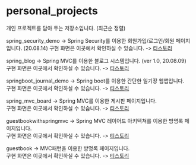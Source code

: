 # personal_projects
개인 프로젝트를 담아 두는 저장소입니다. (최근순 정렬)

spring_security_demo -> Spring Security를 이용한 회원가입/로그인/회원 페이지 입니다. (20.08.14)
구현 화면은 이곳에서 확인하실 수 있습니다. -> <a href="https://contradicto-lee.tistory.com/entry/200814-Spring-Security-%EA%B5%AC%ED%98%84"> 티스토리 </a>

spring_blog -> Spring MVC를 이용한 블로그 시스템입니다. (ver 1.0, 20.08.09) <br>
구현 화면은 이곳에서 확인하실 수 있습니다. -> <a href="https://contradicto-lee.tistory.com/entry/200811-Spring-MVC%EB%A5%BC-%EC%9D%B4%EC%9A%A9%ED%95%9C-%EB%B8%94%EB%A1%9C%EA%B7%B8-%EC%8B%9C%EC%8A%A4%ED%85%9C-10">티스토리</a>

springboot_journal_demo -> Spring boot를 이용한 간단한 일기장 웹앱입니다. <br>
구현 화면은 이곳에서 확인하실 수 있습니다. -> <a href="https://contradicto-lee.tistory.com/entry/dfsdfdsf">티스토리</a>

spring_mvc_board -> Spring MVC를 이용한 게시판 페이지입니다. <br>
구현 화면은 이곳에서 확인하실 수 있습니다. -> <a href="https://contradicto-lee.tistory.com/entry/200804-Spring-MVC-%EA%B2%8C%EC%8B%9C%ED%8C%90ver10">티스토리</a>

guestbookwithspringmvc -> Spring MVC 레이어드 아키텍쳐를 이용한 방명록 페이지입니다. <br>
구현 화면은 이곳에서 확인하실 수 있습니다. -> <a href="https://contradicto-lee.tistory.com/entry/200729-Spring-MVC-%EA%B8%B0%EB%B0%98-%EB%B0%A9%EB%AA%85%EB%A1%9D">티스토리</a>

guestbook -> MVC패턴을 이용한 방명록 페이지입니다. <br>
구현 화면은 이곳에서 확인하실 수 있습니다. -> <a href="https://contradicto-lee.tistory.com/entry/200724-MVC-%EA%B8%B0%EB%B0%98-Java-%EB%B0%A9%EB%AA%85%EB%A1%9D" rel="nofollow" target="_blank">티스토리</a>


